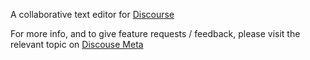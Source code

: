 A collaborative text editor for [Discourse](https://github.com/discourse/discourse)

For more info, and to give feature requests / feedback, please visit the relevant topic on [Discouse Meta](https://meta.discourse.org/t/collude-a-collaborative-text-editor-for-discourse/96474)
